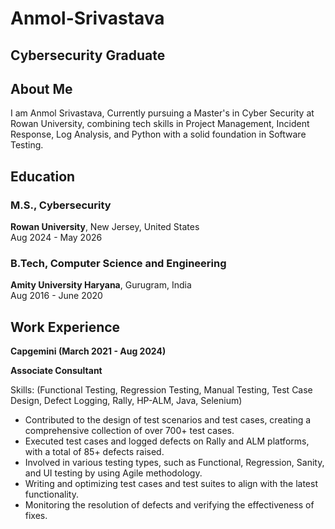 # Anmol-Srivastava


## Cybersecurity Graduate

## About Me
I am Anmol Srivastava, Currently pursuing a Master's in Cyber Security at Rowan University, combining tech skills in Project Management, Incident Response, Log Analysis, and Python with a solid foundation in Software Testing.

## Education
### M.S., Cybersecurity
**Rowan University**, New Jersey, United States  
Aug 2024 - May 2026

### B.Tech, Computer Science and Engineering
**Amity University Haryana**, Gurugram, India  
Aug 2016 - June 2020

## Work Experience
**Capgemini (March 2021 - Aug 2024)**

**Associate Consultant**

Skills: (Functional Testing, Regression Testing, Manual Testing, Test Case Design, Defect Logging, Rally, HP-ALM, Java, Selenium) 
- Contributed to the design of test scenarios and test cases, creating a comprehensive collection of over 700+ test cases.
- Executed test cases and logged defects on Rally and ALM platforms, with a total of 85+ defects raised.
- Involved in various testing types, such as Functional, Regression, Sanity, and UI testing by using Agile methodology.
- Writing and optimizing test cases and test suites to align with the latest functionality.
- Monitoring the resolution of defects and verifying the effectiveness of fixes.



  






  


